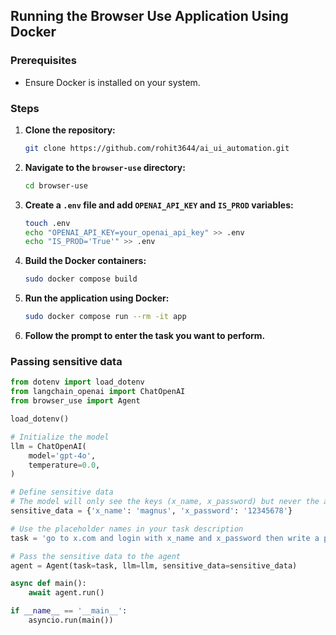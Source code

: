 ## Running the Browser Use Application Using Docker

### Prerequisites
- Ensure Docker is installed on your system.

### Steps

1. **Clone the repository:**
    ```sh
    git clone https://github.com/rohit3644/ai_ui_automation.git
    ```

2. **Navigate to the `browser-use` directory:**
    ```sh
    cd browser-use
    ```

3. **Create a `.env` file and add `OPENAI_API_KEY` and `IS_PROD` variables:**
    ```sh
    touch .env
    echo "OPENAI_API_KEY=your_openai_api_key" >> .env
    echo "IS_PROD='True'" >> .env
    ```

4. **Build the Docker containers:**
    ```sh
    sudo docker compose build
    ```

5. **Run the application using Docker:**
    ```sh
    sudo docker compose run --rm -it app
    ```

6. **Follow the prompt to enter the task you want to perform.**



### Passing sensitive data

```python
from dotenv import load_dotenv
from langchain_openai import ChatOpenAI
from browser_use import Agent

load_dotenv()

# Initialize the model
llm = ChatOpenAI(
    model='gpt-4o',
    temperature=0.0,
)

# Define sensitive data
# The model will only see the keys (x_name, x_password) but never the actual values
sensitive_data = {'x_name': 'magnus', 'x_password': '12345678'}

# Use the placeholder names in your task description
task = 'go to x.com and login with x_name and x_password then write a post about the meaning of life'

# Pass the sensitive data to the agent
agent = Agent(task=task, llm=llm, sensitive_data=sensitive_data)

async def main():
    await agent.run()

if __name__ == '__main__':
    asyncio.run(main())
```